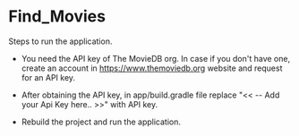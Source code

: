 # Find_Movies

Steps to run the application.

* You need the API key of The MovieDB org. In case if you don't have one, create an account in <a>https://www.themoviedb.org</a> website and request for an API key.

* After obtaining the API key, in app/build.gradle file replace "<< -- Add your Api Key here.. >>" with API key.

* Rebuild the project and run the application.